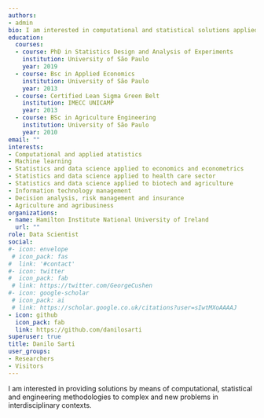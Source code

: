 ```yaml
---
authors:
- admin
bio: I am interested in computational and statistical solutions applied into interdisciplinary contexts.
education:
  courses:
  - course: PhD in Statistics Design and Analysis of Experiments
    institution: University of São Paulo
    year: 2019
  - course: Bsc in Applied Economics
    institution: University of São Paulo
    year: 2013
  - course: Certified Lean Sigma Green Belt
    institution: IMECC UNICAMP
    year: 2013 
  - course: BSc in Agriculture Engineering
    institution: University of São Paulo
    year: 2010
email: ""
interests:
- Computational and applied atatistics
- Machine learning
- Statistics and data science applied to economics and econometrics
- Statistics and data science applied to health care sector 
- Statistics and data science applied to biotech and agriculture
- Information technology management
- Decision analysis, risk management and insurance
- Agriculture and agribusiness
organizations:
- name: Hamilton Institute National University of Ireland
  url: ""
role: Data Scientist 
social:
#- icon: envelope
 # icon_pack: fas
#  link: '#contact'
#- icon: twitter
#  icon_pack: fab
 # link: https://twitter.com/GeorgeCushen
#- icon: google-scholar
 # icon_pack: ai
 # link: https://scholar.google.co.uk/citations?user=sIwtMXoAAAAJ
- icon: github
  icon_pack: fab
  link: https://github.com/danilosarti
superuser: true
title: Danilo Sarti 
user_groups:
- Researchers
- Visitors
---
```


I am interested in providing solutions by means of computational, statistical and engineering methodologies to complex and new problems in interdisciplinary contexts.


